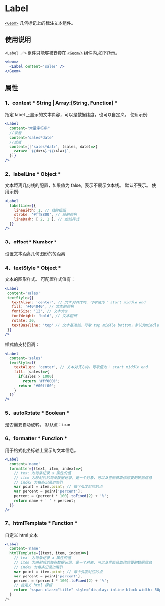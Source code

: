 
# Label
[`<Geom>`](geom.md) 几何标记上的标注文本组件。

## 使用说明
`<Label ／>` 组件只能够被嵌套在 [`<Geom/>`](geom.md) 组件内,如下所示。
```jsx
<Geom>
  <Label content='sales' />
</Geom>
```

## 属性
### 1、content 	* String | Array:[String, Function] *
指定 label 上显示的文本内容，可以是数据纬度，也可以自定义。
使用示例:
```jsx
<Label
  content="常量字符串"
  //或者
  content="sales*date"
  //或者
  content={["sales*date", (sales, date)=>{
    return `${data}:${sales}`;
  }]}
/>
```
### 2、labelLine     * Object *
文本距离几何线的配置，如果值为 false，表示不展示文本线。
默认不展示。
使用示例:
```jsx
<Label
  labelLine={{
    lineWidth: 1, // 线的粗细
    stroke: '#ff8800', // 线的颜色
    lineDash: [ 2, 1 ], // 虚线样式
  }}
/>
```

### 3、offset  	* Number *
设置文本距离几何图形的的距离

### 4、textStyle  	* Object *
文本的图形样式。
可配置样式值有：
 ```jsx
<Label
  content='sales'
  textStyle={{
    textAlign: 'center', // 文本对齐方向，可取值为： start middle end
    fill: '#404040', // 文本的颜色
    fontSize: '12', // 文本大小
    fontWeight: 'bold', // 文本粗细
    rotate: 30,
    textBaseline: 'top' // 文本基准线，可取 top middle bottom，默认为middle
  }}
/>
```
样式值支持回调：
```jsx
<Label
  content='sales'
  textStyle={{
    textAlign: 'center', // 文本对齐方向，可取值为： start middle end
    fill: (sales)=>{
	  if(sales > 1000)
	    return '#ff0000';
	  return '#00ff00';
	}
  }}
/>
```

### 5、autoRotate  	* Boolean *
是否需要自动旋转。
默认值：true

### 6、formatter  	* Function *
用于格式化坐标轴上显示的文本信息。
```jsx
<Label
  content='name'
  formatter={(text, item, index)=>{
    // text 为每条记录 x 属性的值
    // item 为映射后的每条数据记录，是一个对象，可以从里面获取你想要的数据信息
    // index 为每条记录的索引
	var point = item.point; // 每个弧度对应的点
	var percent = point['percent'];
	percent = (percent * 100).toFixed(2) + '%';
	return name + ' ' + percent;
  }}
/>
```

### 7、htmlTemplate  	* Function *
自定义 html 文本
```jsx
<Label
  content='name'
  htmlTemplate={(text, item, index)=>{
    // text 为每条记录 x 属性的值
    // item 为映射后的每条数据记录，是一个对象，可以从里面获取你想要的数据信息
    // index 为每条记录的索引
	var point = item.point; // 每个弧度对应的点
	var percent = point['percent'];
	percent = (percent * 100).toFixed(2) + '%';
	// 自定义 html 模板
	return '<span class="title" style="display: inline-block;width: 50px;">' + text + '</span><br><span style="color:' + point.color + '">' + percent + '</span>';
  }
/>
```
